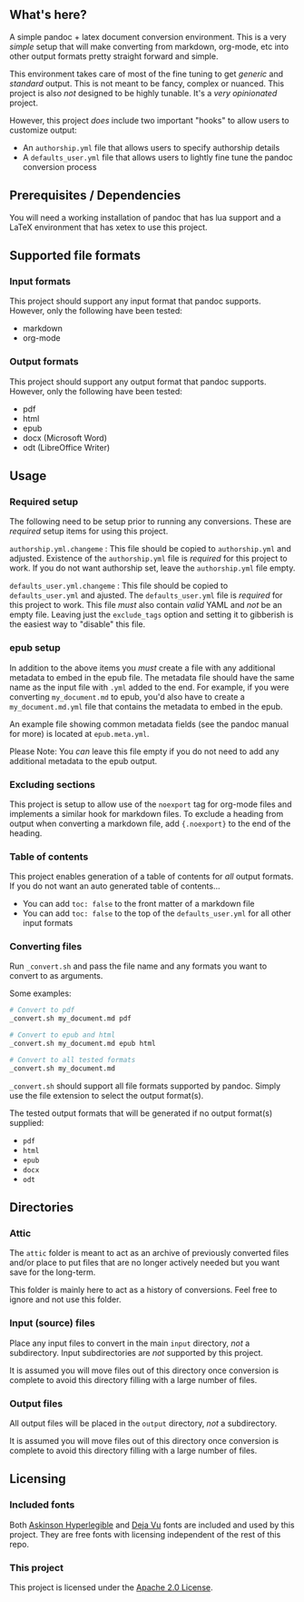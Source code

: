 ## What's here?

A simple pandoc + latex document conversion environment. This is a very *simple* setup that will make converting from markdown, org-mode, etc into other output formats pretty straight forward and simple.

This environment takes care of most of the fine tuning to get *generic* and *standard* output. This is not meant to be fancy, complex or nuanced. This project is also *not* designed to be highly tunable. It's a *very opinionated* project.

However, this project *does* include two important "hooks" to allow users to customize output:

- An `authorship.yml` file that allows users to specify authorship details
- A `defaults_user.yml` file that allows users to lightly fine tune the pandoc conversion process

## Prerequisites / Dependencies

You will need a working installation of pandoc that has lua support and a LaTeX environment that has xetex to use this project.

## Supported file formats

### Input formats

This project should support any input format that pandoc supports. However, only the following have been tested:

- markdown
- org-mode

### Output formats

This project should support any output format that pandoc supports. However, only the following have been tested:

- pdf
- html
- epub
- docx (Microsoft Word)
- odt (LibreOffice Writer)

## Usage

### Required setup

The following need to be setup prior to running any conversions. These are *required* setup items for using this project.

`authorship.yml.changeme`
: This file should be copied to `authorship.yml` and adjusted. Existence of the `authorship.yml` file is *required* for this project to work. If you do not want authorship set, leave the `authorship.yml` file empty.

`defaults_user.yml.changeme`
: This file should be copied to `defaults_user.yml` and ajusted. The `defaults_user.yml` file is *required* for this project to work. This file *must* also contain *valid* YAML and *not* be an empty file. Leaving just the `exclude_tags` option and setting it to gibberish is the easiest way to "disable" this file.

### epub setup

In addition to the above items you *must* create a file with any additional metadata to embed in the epub file. The metadata file should have the same name as the input file with `.yml` added to the end. For example, if you were converting `my_document.md` to epub, you'd also have to create a `my_document.md.yml` file that contains the metadata to embed in the epub.

An example file showing common metadata fields (see the pandoc manual for more) is located at `epub.meta.yml`.

Please Note: You *can* leave this file empty if you do not need to add any additional metadata to the epub output.

### Excluding sections

This project is setup to allow use of the `noexport` tag for org-mode files and implements a similar hook for markdown files. To exclude a heading from output when converting a markdown file, add `{.noexport}` to the end of the heading.

### Table of contents

This project enables generation of a table of contents for *all* output formats. If you do not want an auto generated table of contents...

- You can add `toc: false` to the front matter of a markdown file
- You can add `toc: false` to the top of the `defaults_user.yml` for all other input formats

### Converting files

Run `_convert.sh` and pass the file name and any formats you want to convert to as arguments.

Some examples:

```sh
# Convert to pdf
_convert.sh my_document.md pdf

# Convert to epub and html
_convert.sh my_document.md epub html

# Convert to all tested formats
_convert.sh my_document.md
```

`_convert.sh` should support all file formats supported by pandoc. Simply use the file extension to select the output format(s).

The tested output formats that will be generated if no output format(s) supplied:

- `pdf`
- `html`
- `epub`
- `docx`
- `odt`

## Directories

### Attic

The `attic` folder is meant to act as an archive of previously converted files and/or place to put files that are no longer actively needed but you want save for the long-term.

This folder is mainly here to act as a history of conversions. Feel free to ignore and not use this folder.

### Input (source) files

Place any input files to convert in the main `input` directory, *not* a subdirectory. Input subdirectories are *not* supported by this project.

It is assumed you will move files out of this directory once conversion is complete to avoid this directory filling with a large number of files.

### Output files

All output files will be placed in the `output` directory, *not* a subdirectory. 

It is assumed you will move files out of this directory once conversion is complete to avoid this directory filling with a large number of files.

## Licensing

### Included fonts

Both [Askinson Hyperlegible](https://www.brailleinstitute.org/freefont/) and [Deja Vu](https://dejavu-fonts.github.io/) fonts are included and used by this project. They are free fonts with licensing independent of the rest of this repo.

### This project

This project is licensed under the [Apache 2.0 License](LICENSE).
